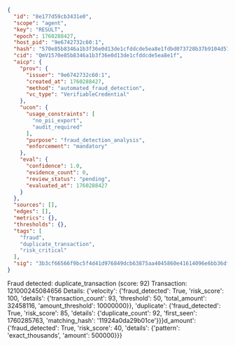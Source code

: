 ```json
{
  "id": "8e177d59cb3431e0",
  "scope": "agent",
  "key": "RESULT",
  "epoch": 1760288427,
  "host_pid": "9e6742732c60:1",
  "hash": "570e85b8346a1b3f36e0d13de1cfddcde5ea8e1fdbd073728b37b9104d57da52",
  "cid": "QmV1570e85b8346a1b3f36e0d13de1cfddcde5ea8e1f",
  "aicp": {
    "prov": {
      "issuer": "9e6742732c60:1",
      "created_at": 1760288427,
      "method": "automated_fraud_detection",
      "vc_type": "VerifiableCredential"
    },
    "ucon": {
      "usage_constraints": [
        "no_pii_export",
        "audit_required"
      ],
      "purpose": "fraud_detection_analysis",
      "enforcement": "mandatory"
    },
    "eval": {
      "confidence": 1.0,
      "evidence_count": 0,
      "review_status": "pending",
      "evaluated_at": 1760288427
    }
  },
  "sources": [],
  "edges": [],
  "metrics": {},
  "thresholds": {},
  "tags": [
    "fraud",
    "duplicate_transaction",
    "risk_critical"
  ],
  "sig": "3b3cf66566f9bc5f4d41d976849dcb63875aa4045860e41614096e6bb36df2d2"
}
```

Fraud detected: duplicate_transaction (score: 92)
Transaction: 121000245084656
Details: {'velocity': {'fraud_detected': True, 'risk_score': 100, 'details': {'transaction_count': 93, 'threshold': 50, 'total_amount': 32458116, 'amount_threshold': 10000000}}, 'duplicate': {'fraud_detected': True, 'risk_score': 85, 'details': {'duplicate_count': 92, 'first_seen': 1760285763, 'matching_hash': '11924a0da29b01ce'}}}d_amount': {'fraud_detected': True, 'risk_score': 40, 'details': {'pattern': 'exact_thousands', 'amount': 500000}}}